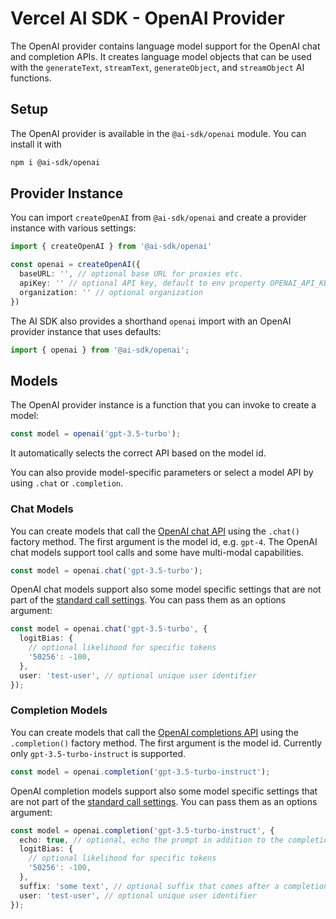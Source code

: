 # Vercel AI SDK - OpenAI Provider

The OpenAI provider contains language model support for the OpenAI chat and completion APIs.
It creates language model objects that can be used with the `generateText`, `streamText`, `generateObject`, and `streamObject` AI functions.

## Setup

The OpenAI provider is available in the `@ai-sdk/openai` module. You can install it with

```bash
npm i @ai-sdk/openai
```

## Provider Instance

You can import `createOpenAI` from `@ai-sdk/openai` and create a provider instance with various settings:

```ts
import { createOpenAI } from '@ai-sdk/openai'

const openai = createOpenAI({
  baseURL: '', // optional base URL for proxies etc.
  apiKey: '' // optional API key, default to env property OPENAI_API_KEY
  organization: '' // optional organization
})
```

The AI SDK also provides a shorthand `openai` import with an OpenAI provider instance that uses defaults:

```ts
import { openai } from '@ai-sdk/openai';
```

## Models

The OpenAI provider instance is a function that you can invoke to create a model:

```ts
const model = openai('gpt-3.5-turbo');
```

It automatically selects the correct API based on the model id.

You can also provide model-specific parameters or select a model API by using `.chat` or `.completion`.

### Chat Models

You can create models that call the [OpenAI chat API](https://platform.openai.com/docs/api-reference/chat) using the `.chat()` factory method.
The first argument is the model id, e.g. `gpt-4`.
The OpenAI chat models support tool calls and some have multi-modal capabilities.

```ts
const model = openai.chat('gpt-3.5-turbo');
```

OpenAI chat models support also some model specific settings that are not part of the [standard call settings](/docs/ai-core/settings).
You can pass them as an options argument:

```ts
const model = openai.chat('gpt-3.5-turbo', {
  logitBias: {
    // optional likelihood for specific tokens
    '50256': -100,
  },
  user: 'test-user', // optional unique user identifier
});
```

### Completion Models

You can create models that call the [OpenAI completions API](https://platform.openai.com/docs/api-reference/completions) using the `.completion()` factory method.
The first argument is the model id.
Currently only `gpt-3.5-turbo-instruct` is supported.

```ts
const model = openai.completion('gpt-3.5-turbo-instruct');
```

OpenAI completion models support also some model specific settings that are not part of the [standard call settings](/docs/ai-core/settings).
You can pass them as an options argument:

```ts
const model = openai.completion('gpt-3.5-turbo-instruct', {
  echo: true, // optional, echo the prompt in addition to the completion
  logitBias: {
    // optional likelihood for specific tokens
    '50256': -100,
  },
  suffix: 'some text', // optional suffix that comes after a completion of inserted text
  user: 'test-user', // optional unique user identifier
});
```
